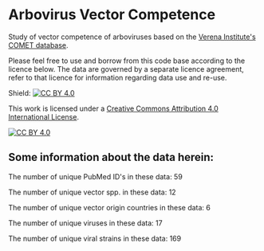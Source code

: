 # Arbovirus Vector Competence

Study of vector competence of arboviruses based on the [Verena Institute's COMET database](https://www.viralemergence.org/comet). 

Please feel free to use and borrow from this code base according to the licence below. The data are governed by a separate licence agreement, refer to that licence for information regarding data use and re-use.

Shield: [![CC BY 4.0][cc-by-shield]][cc-by]

This work is licensed under a
[Creative Commons Attribution 4.0 International License][cc-by].

[![CC BY 4.0][cc-by-image]][cc-by]

[cc-by]: http://creativecommons.org/licenses/by/4.0/
[cc-by-image]: https://i.creativecommons.org/l/by/4.0/88x31.png
[cc-by-shield]: https://img.shields.io/badge/License-CC%20BY%204.0-lightgrey.svg

## Some information about the data herein:
The number of unique PubMed ID's in these data: 59 

 The number of unique vector spp. in these data: 12 

 The number of unique vector origin countries in these data: 6 

 The number of unique viruses in these data: 17 

 The number of unique viral strains in these data: 169 
